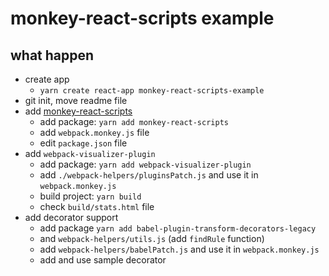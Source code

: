 # monkey-react-scripts example

## what happen
- create app 
  - `yarn create react-app monkey-react-scripts-example`
- git init, move readme file
- add [monkey-react-scripts][]
  - add package: `yarn add monkey-react-scripts`
  - add `webpack.monkey.js` file
  - edit `package.json` file
- add `webpack-visualizer-plugin`
  - add package: `yarn add webpack-visualizer-plugin`
  - add `./webpack-helpers/pluginsPatch.js` and use it in `webpack.monkey.js` 
  - build project: `yarn build`
  - check `build/stats.html` file
- add decorator support
  - add package `yarn add babel-plugin-transform-decorators-legacy`
  - and `webpack-helpers/utils.js` (add `findRule` function)
  - add `webpack-helpers/babelPatch.js` and use it in `webpack.monkey.js`
  - add and use sample decorator

[monkey-react-scripts]: https://github.com/monkey-patches/monkey-react-scripts